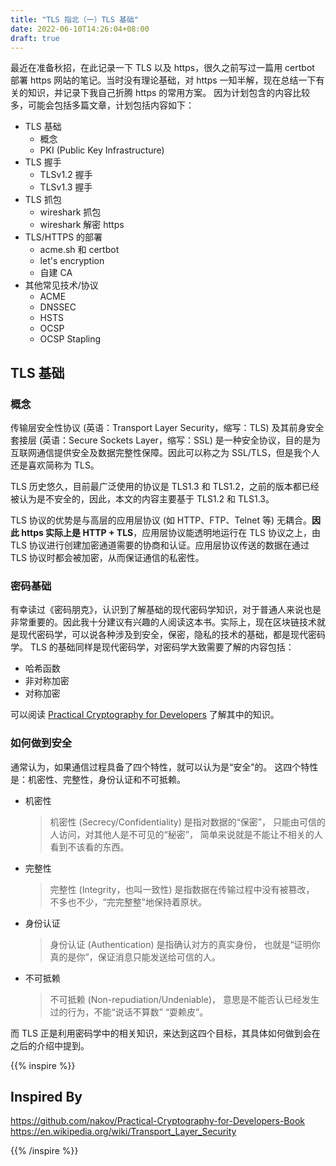 ```yaml
---
title: "TLS 指北（一）TLS 基础"
date: 2022-06-10T14:26:04+08:00
draft: true
---
```


最近在准备秋招，在此记录一下 TLS 以及 https，很久之前写过一篇用 certbot 部署 https 网站的笔记。当时没有理论基础，对 https 一知半解，现在总结一下有关的知识，并记录下我自己折腾 https 的常用方案。
因为计划包含的内容比较多，可能会包括多篇文章，计划包括内容如下：
+ TLS 基础
    + 概念
    + PKI (Public Key Infrastructure)
+ TLS 握手
    + TLSv1.2 握手
    + TLSv1.3 握手
+ TLS 抓包
    + wireshark 抓包
    + wireshark 解密 https
+ TLS/HTTPS 的部署
    + acme.sh 和 certbot
    + let's encryption
    + 自建 CA
+ 其他常见技术/协议
    + ACME
    + DNSSEC
    + HSTS
    + OCSP
    + OCSP Stapling

## TLS 基础
### 概念
传输层安全性协议 (英语：Transport Layer Security，缩写：TLS) 及其前身安全套接层 (英语：Secure Sockets Layer，缩写：SSL) 是一种安全协议，目的是为互联网通信提供安全及数据完整性保障。因此可以称之为 SSL/TLS，但是我个人还是喜欢简称为 TLS。

TLS 历史悠久，目前最广泛使用的协议是 TLS1.3 和 TLS1.2，之前的版本都已经被认为是不安全的，因此，本文的内容主要基于 TLS1.2 和 TLS1.3。

TLS 协议的优势是与高层的应用层协议 (如 HTTP、FTP、Telnet 等) 无耦合。**因此 https 实际上是 HTTP + TLS**，应用层协议能透明地运行在 TLS 协议之上，由 TLS 协议进行创建加密通道需要的协商和认证。应用层协议传送的数据在通过 TLS 协议时都会被加密，从而保证通信的私密性。
### 密码基础
有幸读过《密码朋克》，认识到了解基础的现代密码学知识，对于普通人来说也是非常重要的。因此我十分建议有兴趣的人阅读这本书。实际上，现在区块链技术就是现代密码学，可以说各种涉及到安全，保密，隐私的技术的基础，都是现代密码学。 
TLS 的基础同样是现代密码学，对密码学大致需要了解的内容包括：
+ 哈希函数
+ 非对称加密
+ 对称加密

可以阅读 [Practical Cryptography for Developers](https://cryptobook.nakov.com/) 了解其中的知识。
### 如何做到安全
通常认为，如果通信过程具备了四个特性，就可以认为是“安全”的。
这四个特性是：机密性、完整性，身份认证和不可抵赖。
+ 机密性
    > 机密性 (Secrecy/Confidentiality) 是指对数据的“保密”，
      只能由可信的人访问，对其他人是不可见的“秘密”，
      简单来说就是不能让不相关的人看到不该看的东西。
+ 完整性
    > 完整性 (Integrity，也叫一致性) 是指数据在传输过程中没有被篡改，
      不多也不少，“完完整整”地保持着原状。
+ 身份认证
    > 身份认证 (Authentication) 是指确认对方的真实身份，
      也就是“证明你真的是你”，保证消息只能发送给可信的人。
+ 不可抵赖
    > 不可抵赖 (Non-repudiation/Undeniable)，
      意思是不能否认已经发生过的行为，不能“说话不算数” “耍赖皮”。

而 TLS 正是利用密码学中的相关知识，来达到这四个目标，其具体如何做到会在之后的介绍中提到。

{{% inspire %}}
## Inspired By
https://github.com/nakov/Practical-Cryptography-for-Developers-Book
https://en.wikipedia.org/wiki/Transport_Layer_Security

{{% /inspire %}}
